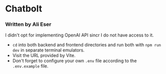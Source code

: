 # Chatbolt

### Written by Ali Eser
I didn't opt for implementing OpenAI API sincr I do not have access to it. 

- `cd` into both backend and frontend directories and run both with `npm run dev` in separate terminal emulators.
- Visit the URL provided by Vite.
- Don't forget to configure your own `.env` file according to the `.env.example` file.
